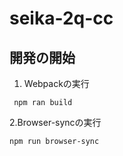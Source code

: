# seika-2q-cc
 
 ## 開発の開始

 1. Webpackの実行
 
 ```
  npm ran build
```

 2.Browser-syncの実行

 ```
 npm run browser-sync
